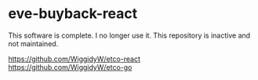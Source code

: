 # eve-buyback-react
This software is complete. I no longer use it. This repository is inactive and not maintained.

https://github.com/WiggidyW/etco-react
https://github.com/WiggidyW/etco-go
